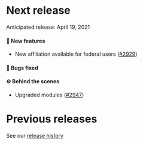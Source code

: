 # Next release

Anticipated release: April 19, 2021

#### 🚀 New features
- New affiliation available for federal users ([#2929])

#### 🐛 Bugs fixed

#### ⚙️ Behind the scenes

- Upgraded modules ([#2947])

# Previous releases

See our [release history](https://github.com/CMSgov/eAPD/releases)

[#2947]: https://github.com/CMSgov/eAPD/issues/2947
[#2929]: https://github.com/CMSgov/eAPD/issues/2929

